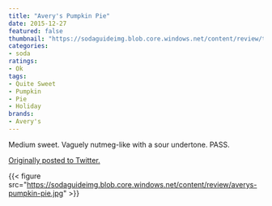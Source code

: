 ```yaml
---
title: "Avery's Pumpkin Pie"
date: 2015-12-27
featured: false
thumbnail: "https://sodaguideimg.blob.core.windows.net/content/review/thumbs/averys-pumpkin-pie.jpg"
categories:
- soda
ratings:
- Ok
tags:
- Quite Sweet
- Pumpkin
- Pie
- Holiday
brands:
- Avery's
---
```


Medium sweet. Vaguely nutmeg-like with a sour undertone. PASS.

[Originally posted to Twitter.](https://twitter.com/Cavorter/status/681181529033183232)

{{< figure src="https://sodaguideimg.blob.core.windows.net/content/review/averys-pumpkin-pie.jpg" >}}

